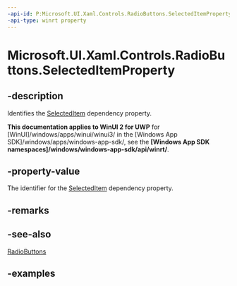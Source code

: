 ```yaml
---
-api-id: P:Microsoft.UI.Xaml.Controls.RadioButtons.SelectedItemProperty
-api-type: winrt property
---
```


# Microsoft.UI.Xaml.Controls.RadioButtons.SelectedItemProperty

<!--
public static Windows.UI.Xaml.DependencyProperty SelectedItemProperty { get; }
-->

## -description

Identifies the [SelectedItem](radiobuttons_selecteditem.md) dependency property.

**This documentation applies to WinUI 2 for UWP** for [WinUI]/windows/apps/winui/winui3/ in the [Windows App SDK]/windows/apps/windows-app-sdk/, see the **[Windows App SDK namespaces]/windows/windows-app-sdk/api/winrt/**.

## -property-value

The identifier for the [SelectedItem](radiobuttons_selecteditem.md) dependency property.

## -remarks

## -see-also

[RadioButtons](radiobuttons.md)

## -examples


